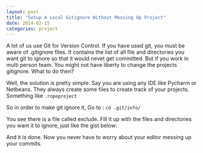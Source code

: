 ```yaml
---
layout: post
title: "Setup A Local Gitignore Without Messing Up Project"
date: 2014-02-15
categories: project
---
```


A lot of us use Git for Version Control. If you have used git, you must be aware of .gitignore files. It contains the list of all file and directories you want git to ignore so that it would nevet get committed. But if you work in multi person team. You might not have liberty to change the projects gitignore. What to do then?

Well, the solution is pretty simple. Say you are using any IDE like Pycharm or Netbeans. They always create some files to create track of your projects. Something like `.ropeproject`

So in order to make git ignore it, Go to : `cd .git/info/`

You see there is a file called exclude. Fill it up with the files and directories you want it to ignore, just like the gist below:



And it is done. Now you never have to worry about your editor messing up your commits.

